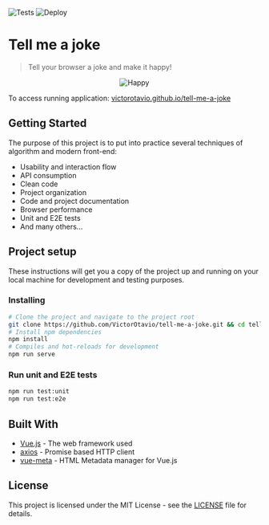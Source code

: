 ![Tests](https://github.com/VictorOtavio/tell-me-a-joke/workflows/Tests/badge.svg) ![Deploy](https://github.com/VictorOtavio/tell-me-a-joke/workflows/Deploy/badge.svg)

# Tell me a joke

> Tell your browser a joke and make it happy!

<p align="center"><img src="https://i.ibb.co/3s9DV7Y/happy.png" alt="Happy" /></p>

To access running application: [victorotavio.github.io/tell-me-a-joke](https://victorotavio.github.io/tell-me-a-joke)

## Getting Started

The purpose of this project is to put into practice several techniques of algorithm and modern front-end:

- Usability and interaction flow
- API consumption
- Clean code
- Project organization
- Code and project documentation
- Browser performance
- Unit and E2E tests
- And many others...

## Project setup

These instructions will get you a copy of the project up and running on your local machine for development and testing purposes.

### Installing

```bash
# Clone the project and navigate to the project root
git clone https://github.com/VictorOtavio/tell-me-a-joke.git && cd tell-me-a-joke
# Install npm dependencies
npm install
# Compiles and hot-reloads for development
npm run serve
```

### Run unit and E2E tests

```bash
npm run test:unit
npm run test:e2e
```

## Built With

- [Vue.js](https://vuejs.org/) - The web framework used
- [axios](https://github.com/axios/axios) - Promise based HTTP client
- [vue-meta](https://vue-meta.nuxtjs.org/) - HTML Metadata manager for Vue.js

## License

This project is licensed under the MIT License - see the [LICENSE](LICENSE) file for details.
